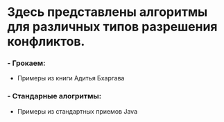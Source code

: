 # Здесь представлены алгоритмы для различных типов разрешения конфликтов.

### - Грокаем:
* Примеры из книги Адитья Бхаргава


### - Стандарные алогритмы:
* Примеры из стандартных приемов Java